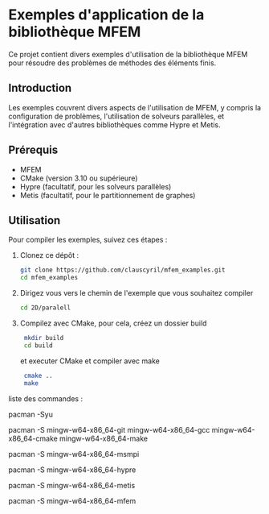 # Exemples d'application de la bibliothèque MFEM

Ce projet contient divers exemples d'utilisation de la bibliothèque MFEM pour résoudre des problèmes de méthodes des éléments finis.

## Introduction

Les exemples couvrent divers aspects de l'utilisation de MFEM, y compris la configuration de problèmes, l'utilisation de solveurs parallèles, et l'intégration avec d'autres bibliothèques comme Hypre et Metis.

## Prérequis

- MFEM 
- CMake (version 3.10 ou supérieure)
- Hypre (facultatif, pour les solveurs parallèles)
- Metis (facultatif, pour le partitionnement de graphes)

## Utilisation

Pour compiler les exemples, suivez ces étapes :

1. Clonez ce dépôt :
   ```bash
   git clone https://github.com/clauscyril/mfem_examples.git
   cd mfem_examples
    ```
2. Dirigez vous vers le chemin de l'exemple que vous souhaitez compiler 
    ```bash
   cd 2D/paralell
    ```
3. Compilez avec CMake, pour cela, créez un dossier build
   ```bash
    mkdir build
    cd build
    ```
    et executer CMake et compiler avec make
   ```bash
    cmake ..
    make
    ```
liste des commandes : 

pacman -Syu

pacman -S mingw-w64-x86_64-git mingw-w64-x86_64-gcc mingw-w64-x86_64-cmake mingw-w64-x86_64-make

pacman -S mingw-w64-x86_64-msmpi

pacman -S mingw-w64-x86_64-hypre

pacman -S mingw-w64-x86_64-metis

pacman -S mingw-w64-x86_64-mfem
